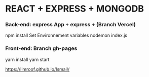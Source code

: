 # REACT + EXPRESS + MONGODB

### Back-end: express App + express + (Branch Vercel)
npm install
Set Environnement variables
nodemon index.js

### Front-end: Branch gh-pages <br/>
yarn install
yarn start

https://limroof.github.io/Ismail/

